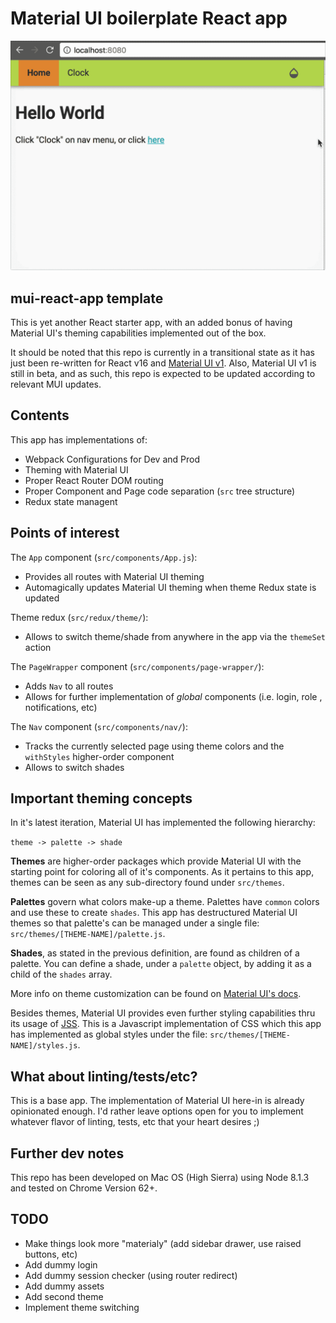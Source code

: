 # Material UI boilerplate React app

<img alt="barebones theme demo gif" src="https://github.com/jeanlescure/mui-react-app/raw/master/src/themes/assets/demo.gif" width="580"/>

## mui-react-app template

This is yet another React starter app, with an added bonus of having Material UI's theming capabilities implemented out of the box.

It should be noted that this repo is currently in a transitional state as it has just been re-written for React v16 and [Material UI v1](https://material-ui-next.com/). Also, Material UI v1 is still in beta, and as such, this repo is expected to be updated according to relevant MUI updates.

## Contents

This app has implementations of:

- Webpack Configurations for Dev and Prod
- Theming with Material UI
- Proper React Router DOM routing
- Proper Component and Page code separation (`src` tree structure)
- Redux state managent

## Points of interest
 
The `App` component (`src/components/App.js`):
- Provides all routes with Material UI theming
- Automagically updates Material UI theming when theme Redux state is updated

Theme redux (`src/redux/theme/`):

- Allows to switch theme/shade from anywhere in the app via the `themeSet` action
 
The `PageWrapper` component (`src/components/page-wrapper/`):

- Adds `Nav` to all routes
- Allows for further implementation of *global* components (i.e. login, role , notifications, etc)

The `Nav` component (`src/components/nav/`):

- Tracks the currently selected page using theme colors and the `withStyles` higher-order component
- Allows to switch shades

## Important theming concepts

In it's latest iteration, Material UI has implemented the following hierarchy:

`theme -> palette -> shade`

**Themes** are higher-order packages which provide Material UI with the starting point for coloring all of it's components. As it pertains to this app, themes can be seen as any sub-directory found under `src/themes`.

**Palettes** govern what colors make-up a theme. Palettes have `common` colors and use these to create `shades`. This app has destructured Material UI themes so that palette's can be managed under a single file: `src/themes/[THEME-NAME]/palette.js`.

**Shades**, as stated in the previous definition, are found as children of a palette. You can define a shade, under a `palette` object, by adding it as a child of the `shades` array.

More info on theme customization can be found on [Material UI's docs](https://material-ui-next.com/customization/themes/).

Besides themes, Material UI provides even further styling capabilities thru its usage of [JSS](https://material-ui-next.com/customization/css-in-js/). This is a Javascript implementation of CSS which this app has implemented as global styles under the file: `src/themes/[THEME-NAME]/styles.js`.

## What about linting/tests/etc?

This is a base app. The implementation of Material UI here-in is already opinionated enough. I'd rather leave options open for you to implement whatever flavor of linting, tests, etc that your heart desires ;)

## Further dev notes

This repo has been developed on Mac OS (High Sierra) using Node 8.1.3 and tested on Chrome Version 62+.

## TODO

- Make things look more "materialy" (add sidebar drawer, use raised buttons, etc)
- Add dummy login
- Add dummy session checker (using router redirect)
- Add dummy assets
- Add second theme
- Implement theme switching
